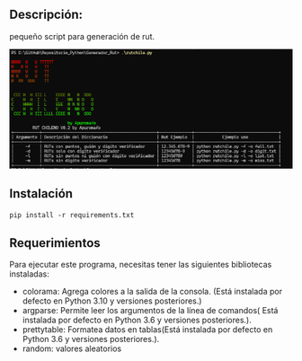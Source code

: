 ## Descripción:
pequeño script para generación de rut.

![screenshot](img.png)

 ## Instalación

```
pip install -r requirements.txt
```

## Requerimientos

Para ejecutar este programa, necesitas tener las siguientes bibliotecas instaladas:

* colorama: Agrega colores a la salida de la consola. (Está instalada por defecto en Python 3.10 y versiones posteriores.)
* argparse: Permite leer los argumentos de la línea de comandos( Está instalada por defecto en Python 3.6 y versiones posteriores.).
* prettytable: Formatea datos en tablas(Está instalada por defecto en Python 3.6 y versiones posteriores.).
* random: valores aleatorios